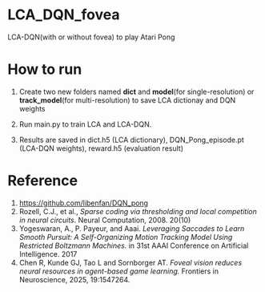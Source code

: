 # LCA_DQN_fovea
LCA-DQN(with or without fovea) to play Atari Pong


# How to run

1. Create two new folders named __dict__ and __model__(for single-resolution) or __track_model__(for multi-resolution) to save LCA dictionay and DQN weights

2. Run main.py to train LCA and LCA-DQN. 

3. Results are saved in dict.h5 (LCA dictionary),  DQN_Pong_episode.pt (LCA-DQN weights), reward.h5 (evaluation result)



# Reference
1. https://github.com/libenfan/DQN_pong
2. Rozell, C.J., et al., *Sparse coding via thresholding and local competition in neural circuits*. Neural Computation, 2008. 20(10)
3. Yogeswaran, A., P. Payeur, and Aaai. *Leveraging Saccades to Learn Smooth Pursuit: A Self-Organizing Motion Tracking Model Using Restricted Boltzmann Machines.* in 31st AAAI Conference on Artificial Intelligence. 2017
4. Chen R, Kunde GJ, Tao L and Sornborger AT. *Foveal vision reduces neural resources in agent-based game learning.* Frontiers in Neuroscience, 2025, 19:1547264. 
